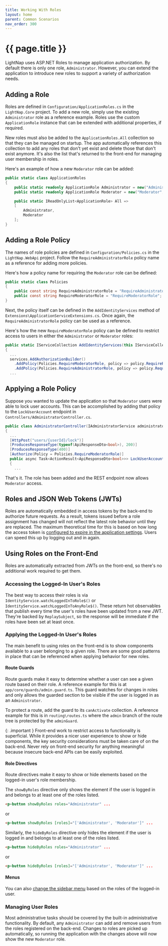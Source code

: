 ```yaml
---
title: Working With Roles
layout: home
parent: Common Scenarios
nav_order: 300
---
```


# {{ page.title }}

LightNap uses ASP.NET Roles to manage application authorization. By default there is only one role, `Administrator`. However, you can extend the application to introduce new roles to support a variety of authorization needs.

## Adding a Role

Roles are defined in `Configuration/ApplicationRoles.cs` in the `LightNap.Core` project. To add a new role, simply use the existing `Administrator` role as a reference example. Roles use the custom `ApplicationRole` instance that can be extended with additional properties, if required.

New roles must also be added to the `ApplicationRoles.All` collection so that they can be managed on startup. The app automatically references this collection to add any roles that don't yet exist and delete those that don't exist anymore. It's also the list that's returned to the front-end for managing user membership in roles.

Here's an example of how a new `Moderator` role can be added:

``` csharp
public static class ApplicationRoles
{
    public static readonly ApplicationRole Administrator = new("Administrator", "Administrator", "Access to all administrative features");
    public static readonly ApplicationRole Moderator = new("Moderator", "Moderator", "Moderates content");

    public static IReadOnlyList<ApplicationRole> All =>
    [
        Administrator,
        Moderator
    ];
}
```

## Adding a Role Policy

The names of role policies are defined in `Configuration/Policies.cs` in the `LightNap.WebApi` project. Follow the `RequireAdministratorRole` policy name as a reference for adding more policies.

Here's how a policy name for requiring the `Moderator` role can be defined:

``` csharp
public static class Policies
{
    public const string RequireAdministratorRole = "RequireAdministratorRole";
    public const string RequireModeratorRole = "RequireModeratorRole";
}
```

Next, the policy itself can be defined in the `AddIdentityServices` method of `Extensions\ApplicationServiceExtensions.cs`. Once again, the `RequireAdministratorRole` policy can be used as a reference.

Here's how the new `RequireModeratorRole` policy can be defined to restrict access to users in either the `Administrator` or `Moderator` roles:

``` csharp
public static IServiceCollection AddIdentityServices(this IServiceCollection services, IConfiguration configuration)
{
  ...
  services.AddAuthorizationBuilder()
    .AddPolicy(Policies.RequireModeratorRole, policy => policy.RequireRole(ApplicationRoles.Administrator.Name!, ApplicationRoles.Moderator.Name!))
    .AddPolicy(Policies.RequireAdministratorRole, policy => policy.RequireRole(ApplicationRoles.Administrator.Name!));
  ...
```

## Applying a Role Policy

Suppose you wanted to update the application so that `Moderator` users were able to lock user accounts. This can be accomplished by adding that policy to the `LockUserAccount` endpoint in `Controllers/AdministratorController.cs`.

``` csharp
public class AdministratorController(IAdministratorService administratorService) : ControllerBase
{
  ...
  [HttpPost("users/{userId}/lock")]
  [ProducesResponseType(typeof(ApiResponseDto<bool>), 200)]
  [ProducesResponseType(400)]
  [Authorize(Policy = Policies.RequireModeratorRole)]
  public async Task<ActionResult<ApiResponseDto<bool>>> LockUserAccount(string userId)
  {
    ...
```

That's it. The role has been added and the REST endpoint now allows `Moderator` access.

## Roles and JSON Web Tokens (JWTs)

Roles are automatically embedded in access tokens by the back-end to authorize future requests. As a result, tokens issued before a role assignment has changed will not reflect the latest role behavior until they are replaced. The maximum theoretical time for this is based on how long the access token is [configured to expire in the application settings](../getting-started/configuring-jwt). Users can speed this up by logging out and in again.

## Using Roles on the Front-End

Roles are automatically extracted from JWTs on the front-end, so there's no additional work required to get them.

### Accessing the Logged-In User's Roles

The best way to access their roles is via `IdentityService.watchLoggedInToRole$()` or `IdentityService.watchLoggedInToAnyRole$()`. These return hot observables that publish every time the user's roles have been updated from a new JWT. They're backed by `ReplaySubject`, so the response will be immediate if the roles have been set at least once.

### Applying the Logged-In User's Roles

The main benefit to using roles on the front-end is to show components available to a user belonging to a given role. There are some good patterns in place that can be referenced when applying behavior for new roles.

#### Route Guards

Route guards make it easy to determine whether a user can see a given route based on their role. A reference example for this is at `app/core/guards/admin.guard.ts`. This guard watches for changes in roles and only allows the guarded section to be visible if the user is logged in as an `Administrator`.

To protect a route, add the guard to its `canActivate` collection. A reference example for this is in `routing\routes.ts` where the `admin` branch of the route tree is protected by the `adminGuard`.

{: .important }
Front-end work to restrict access to functionality is superficial. While it provides a nicer user experience to show or hide components, the key security considerations must be taken care of on the back-end. Never rely on front-end security for anything meaningful because insecure back-end APIs can be easily exploited.

#### Role Directives

Route directives make it easy to show or hide elements based on the logged-in user's role membership.

The `showByRoles` directive only shows the element if the user is logged in and belongs to at least one of the roles listed.

``` html
<p-button showByRoles roles="Administrator" ...
```

or

``` html
<p-button showByRoles [roles]="['Administrator', 'Moderator']" ...
```

Similarly, the `hideByRoles` directive only hides the element if the user is logged in and belongs to at least one of the roles listed.

``` html
<p-button hideByRoles roles="Administrator" ...
```

or

``` html
<p-button hideByRoles [roles]="['Administrator', 'Moderator']" ...
```

#### Menus

You can also [change the sidebar menu](./sidebar-menu) based on the roles of the logged-in user.

### Managing User Roles

Most administrative tasks should be covered by the built-in administrative functionality. By default, any `Administrator` can add and remove users from the roles registered on the back-end. Changes to roles are picked up automatically, so running the application with the changes above will now show the new `Moderator` role.
